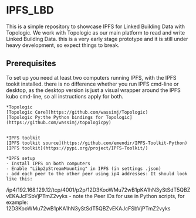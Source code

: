 # IPFS_LBD
This is a simple repository to showcase IPFS for Linked Building Data with Topologic.
We work with Topologic as our main platform to read and write Linked Building Data. this is a very early stage prototype and it is still under heavy development, so expect things to break.


## Prerequisites
To set up you need at least two computers running IPFS, with the IPFS tookit installed.
there is no difference whether you run IPFS cmd-line or desktop, as the desktop version is just a visual wrapper around the IPFS kubo cmd-line, so all instructions apply for both. 



    *Topologic 
    [Topologic Core](https://github.com/wassimj/Topologic)
    [Topologic Py:the Python bindings for Topologic](https://github.com/wassimj/topologicpy)


    *IPFS toolkit
    [IPFS toolkit source](https://github.com/emendir/IPFS-Toolkit-Python)
    [IPFS toolkit](https://pypi.org/project/IPFS-Toolkit/)

    *IPFS setup
    - Install IPFS on both computers
    - Enable "Libp2pStreamMounting" in IPFS (in settings .json)
    - add each peer to the other peer using ip4 addresses: It should look like this: 
/ip4/192.168.129.12/tcp/4001/p2p/12D3KooWMu72wB1pKA1hN3yStSdT5QBZvEKAJcFSbVjPTmZ2vyks
    - note the Peer IDs for use in Python scripts, for example: 
    12D3KooWMu72wB1pKA1hN3yStSdT5QBZvEKAJcFSbVjPTmZ2vyks
